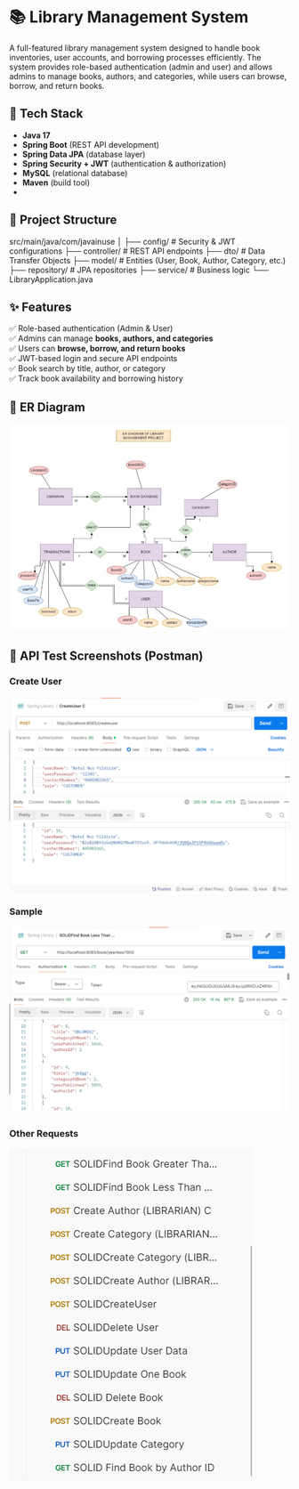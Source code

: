 # 📚 Library Management System

A full-featured library management system designed to handle book inventories, user accounts, and borrowing processes efficiently. The system provides role-based authentication (admin and user) and allows admins to manage books, authors, and categories, while users can browse, borrow, and return books.

## 🚀 Tech Stack

- **Java 17**
- **Spring Boot** (REST API development)
- **Spring Data JPA** (database layer)
- **Spring Security + JWT** (authentication & authorization)
- **MySQL** (relational database)
- **Maven** (build tool)
- 
## 📂 Project Structure
src/main/java/com/javainuse
│
├── config/ # Security & JWT configurations
├── controller/ # REST API endpoints
├── dto/ # Data Transfer Objects
├── model/ # Entities (User, Book, Author, Category, etc.)
├── repository/ # JPA repositories
├── service/ # Business logic
└── LibraryApplication.java

## ✨ Features

✅ Role-based authentication (Admin & User)  
✅ Admins can manage **books, authors, and categories**  
✅ Users can **browse, borrow, and return books**  
✅ JWT-based login and secure API endpoints  
✅ Book search by title, author, or category  
✅ Track book availability and borrowing history  

## 📌 ER Diagram
![ER Diagram](docs/er-diagram.jpg)

## 📌 API Test Screenshots (Postman)
### Create User
![Create User](docs/createUser.png)

### Sample
![Less Than](docs/lessthan.png)

### Other Requests
![Requests](docs/postmanrequests.png)



